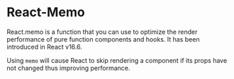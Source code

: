 # React-Memo
React.memo is a function that you can use to optimize the render performance of pure function components and hooks. It has been introduced in React v16.6.

Using `memo` will cause React to skip rendering a component if its props have not changed thus improving performance.

